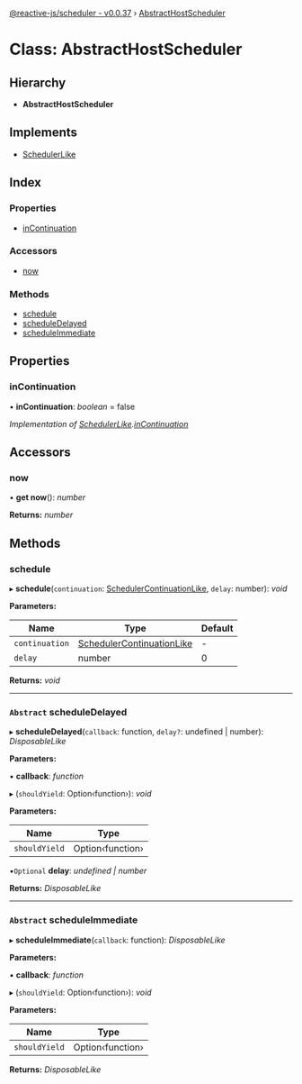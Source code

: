 [@reactive-js/scheduler - v0.0.37](../README.md) › [AbstractHostScheduler](abstracthostscheduler.md)

# Class: AbstractHostScheduler

## Hierarchy

* **AbstractHostScheduler**

## Implements

* [SchedulerLike](../interfaces/schedulerlike.md)

## Index

### Properties

* [inContinuation](abstracthostscheduler.md#incontinuation)

### Accessors

* [now](abstracthostscheduler.md#now)

### Methods

* [schedule](abstracthostscheduler.md#schedule)
* [scheduleDelayed](abstracthostscheduler.md#abstract-scheduledelayed)
* [scheduleImmediate](abstracthostscheduler.md#abstract-scheduleimmediate)

## Properties

###  inContinuation

• **inContinuation**: *boolean* = false

*Implementation of [SchedulerLike](../interfaces/schedulerlike.md).[inContinuation](../interfaces/schedulerlike.md#incontinuation)*

## Accessors

###  now

• **get now**(): *number*

**Returns:** *number*

## Methods

###  schedule

▸ **schedule**(`continuation`: [SchedulerContinuationLike](../interfaces/schedulercontinuationlike.md), `delay`: number): *void*

**Parameters:**

Name | Type | Default |
------ | ------ | ------ |
`continuation` | [SchedulerContinuationLike](../interfaces/schedulercontinuationlike.md) | - |
`delay` | number | 0 |

**Returns:** *void*

___

### `Abstract` scheduleDelayed

▸ **scheduleDelayed**(`callback`: function, `delay?`: undefined | number): *DisposableLike*

**Parameters:**

▪ **callback**: *function*

▸ (`shouldYield`: Option‹function›): *void*

**Parameters:**

Name | Type |
------ | ------ |
`shouldYield` | Option‹function› |

▪`Optional`  **delay**: *undefined | number*

**Returns:** *DisposableLike*

___

### `Abstract` scheduleImmediate

▸ **scheduleImmediate**(`callback`: function): *DisposableLike*

**Parameters:**

▪ **callback**: *function*

▸ (`shouldYield`: Option‹function›): *void*

**Parameters:**

Name | Type |
------ | ------ |
`shouldYield` | Option‹function› |

**Returns:** *DisposableLike*
